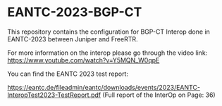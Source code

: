 # EANTC-2023-BGP-CT

This repository contains the configuration for BGP-CT Interop done in EANTC-2023 between Juniper and FreeRTR.

For more information on the interop please go through the video link:
https://www.youtube.com/watch?v=Y5MQN_W0qpE

You can find the EANTC 2023 test report: 

https://eantc.de/fileadmin/eantc/downloads/events/2023/EANTC-InteropTest2023-TestReport.pdf
(Full report of the InterOp on Page: 36)
